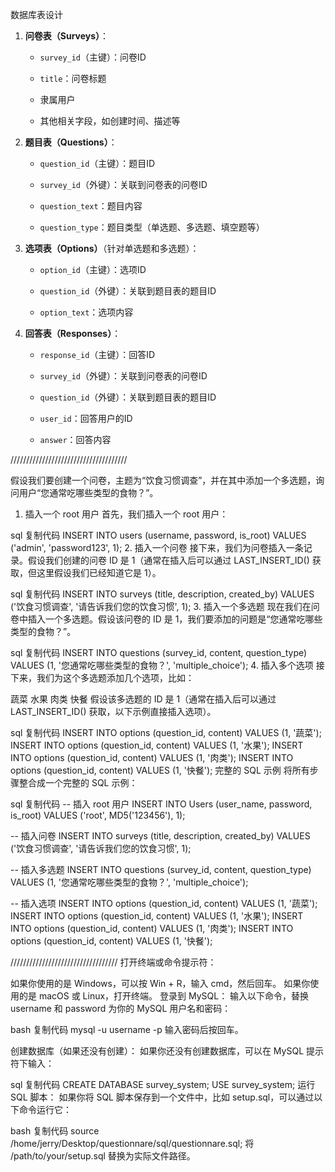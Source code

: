 数据库表设计

1. **问卷表（Surveys）**：

   - `survey_id`（主键）：问卷ID

   - `title`：问卷标题

   - 隶属用户

   - 其他相关字段，如创建时间、描述等

2. **题目表（Questions）**：

   - `question_id`（主键）：题目ID

   - `survey_id`（外键）：关联到问卷表的问卷ID

   - `question_text`：题目内容

   - `question_type`：题目类型（单选题、多选题、填空题等）

3. **选项表（Options）**（针对单选题和多选题）：

   - `option_id`（主键）：选项ID

   - `question_id`（外键）：关联到题目表的题目ID

   - `option_text`：选项内容

4. **回答表（Responses）**：

   - `response_id`（主键）：回答ID

   - `survey_id`（外键）：关联到问卷表的问卷ID

   - `question_id`（外键）：关联到题目表的题目ID

   - `user_id`：回答用户的ID

   - `answer`：回答内容


/////////////////////////////////////

假设我们要创建一个问卷，主题为“饮食习惯调查”，并在其中添加一个多选题，询问用户“您通常吃哪些类型的食物？”。

1. 插入一个 root 用户
首先，我们插入一个 root 用户：

sql
复制代码
INSERT INTO users (username, password, is_root) VALUES ('admin', 'password123', 1);
2. 插入一个问卷
接下来，我们为问卷插入一条记录。假设我们创建的问卷 ID 是 1（通常在插入后可以通过 LAST_INSERT_ID() 获取，但这里假设我们已经知道它是 1）。

sql
复制代码
INSERT INTO surveys (title, description, created_by) VALUES ('饮食习惯调查', '请告诉我们您的饮食习惯', 1);
3. 插入一个多选题
现在我们在问卷中插入一个多选题。假设该问卷的 ID 是 1，我们要添加的问题是“您通常吃哪些类型的食物？”。

sql
复制代码
INSERT INTO questions (survey_id, content, question_type) VALUES (1, '您通常吃哪些类型的食物？', 'multiple_choice');
4. 插入多个选项
接下来，我们为这个多选题添加几个选项，比如：

蔬菜
水果
肉类
快餐
假设该多选题的 ID 是 1（通常在插入后可以通过 LAST_INSERT_ID() 获取，以下示例直接插入选项）。

sql
复制代码
INSERT INTO options (question_id, content) VALUES (1, '蔬菜');
INSERT INTO options (question_id, content) VALUES (1, '水果');
INSERT INTO options (question_id, content) VALUES (1, '肉类');
INSERT INTO options (question_id, content) VALUES (1, '快餐');
完整的 SQL 示例
将所有步骤整合成一个完整的 SQL 示例：

sql
复制代码
-- 插入 root 用户
INSERT INTO Users (user_name, password, is_root) VALUES ('root', MD5('123456'), 1);

-- 插入问卷
INSERT INTO surveys (title, description, created_by) VALUES ('饮食习惯调查', '请告诉我们您的饮食习惯', 1);

-- 插入多选题
INSERT INTO questions (survey_id, content, question_type) VALUES (1, '您通常吃哪些类型的食物？', 'multiple_choice');

-- 插入选项
INSERT INTO options (question_id, content) VALUES (1, '蔬菜');
INSERT INTO options (question_id, content) VALUES (1, '水果');
INSERT INTO options (question_id, content) VALUES (1, '肉类');
INSERT INTO options (question_id, content) VALUES (1, '快餐');

//////////////////////////////////
打开终端或命令提示符：

如果你使用的是 Windows，可以按 Win + R，输入 cmd，然后回车。
如果你使用的是 macOS 或 Linux，打开终端。
登录到 MySQL： 输入以下命令，替换 username 和 password 为你的 MySQL 用户名和密码：

bash
复制代码
mysql -u username -p
输入密码后按回车。

创建数据库（如果还没有创建）： 如果你还没有创建数据库，可以在 MySQL 提示符下输入：

sql
复制代码
CREATE DATABASE survey_system;
USE survey_system;
运行 SQL 脚本： 如果你将 SQL 脚本保存到一个文件中，比如 setup.sql，可以通过以下命令运行它：

bash
复制代码
source /home/jerry/Desktop/questionnare/sql/questionnare.sql;
将 /path/to/your/setup.sql 替换为实际文件路径。